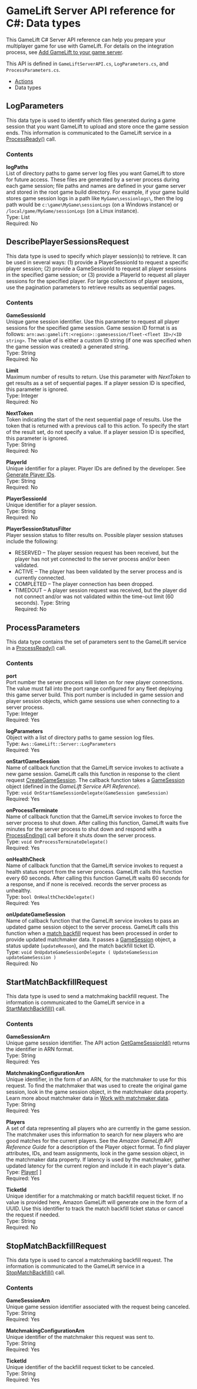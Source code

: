 # GameLift Server API reference for C\#: Data types<a name="integration-server-sdk-csharp-ref-datatypes"></a>

This GameLift C\# Server API reference can help you prepare your multiplayer game for use with GameLift\. For details on the integration process, see [Add GameLift to your game server](gamelift-sdk-server-api.md)\.

This API is defined in `GameLiftServerAPI.cs`, `LogParameters.cs`, and `ProcessParameters.cs`\.
+ [Actions](integration-server-sdk-csharp-ref-actions.md)
+ Data types

## LogParameters<a name="integration-server-sdk-csharp-ref-dataypes-log"></a>

This data type is used to identify which files generated during a game session that you want GameLift to upload and store once the game session ends\. This information is communicated to the GameLift service in a [ProcessReady\(\)](integration-server-sdk-csharp-ref-actions.md#integration-server-sdk-csharp-ref-processready) call\.

### Contents<a name="integration-server-sdk-csharp-ref-dataypes-log-contents"></a>

**logPaths**  
List of directory paths to game server log files you want GameLift to store for future access\. These files are generated by a server process during each game session; file paths and names are defined in your game server and stored in the root game build directory\. For example, if your game build stores game session logs in a path like `MyGame\sessionlogs\`, then the log path would be `c:\game\MyGame\sessionLogs` \(on a Windows instance\) or `/local/game/MyGame/sessionLogs` \(on a Linux instance\)\.   
Type: List<String>  
Required: No

## DescribePlayerSessionsRequest<a name="integration-server-sdk-csharp-ref-dataypes-playersessions"></a>

This data type is used to specify which player session\(s\) to retrieve\. It can be used in several ways: \(1\) provide a PlayerSessionId to request a specific player session; \(2\) provide a GameSessionId to request all player sessions in the specified game session; or \(3\) provide a PlayerId to request all player sessions for the specified player\. For large collections of player sessions, use the pagination parameters to retrieve results as sequential pages\.

### Contents<a name="integration-server-sdk-csharp-ref-dataypes-playersessions-contents"></a>

**GameSessionId**  
Unique game session identifier\. Use this parameter to request all player sessions for the specified game session\. Game session ID format is as follows: `arn:aws:gamelift:<region>::gamesession/fleet-<fleet ID>/<ID string>`\. The value of <ID string> is either a custom ID string \(if one was specified when the game session was created\) a generated string\.   
Type: String  
Required: No

**Limit**  
Maximum number of results to return\. Use this parameter with *NextToken* to get results as a set of sequential pages\. If a player session ID is specified, this parameter is ignored\.  
Type: Integer  
Required: No

**NextToken**  
Token indicating the start of the next sequential page of results\. Use the token that is returned with a previous call to this action\. To specify the start of the result set, do not specify a value\. If a player session ID is specified, this parameter is ignored\.  
Type: String  
Required: No

**PlayerId**  
Unique identifier for a player\. Player IDs are defined by the developer\. See [Generate Player IDs](player-sessions-player-identifiers.md)\.  
Type: String  
Required: No

**PlayerSessionId**  
Unique identifier for a player session\.  
Type: String  
Required: No

**PlayerSessionStatusFilter**  
Player session status to filter results on\. Possible player session statuses include the following:  
+ RESERVED – The player session request has been received, but the player has not yet connected to the server process and/or been validated\.
+ ACTIVE – The player has been validated by the server process and is currently connected\.
+ COMPLETED – The player connection has been dropped\.
+ TIMEDOUT – A player session request was received, but the player did not connect and/or was not validated within the time\-out limit \(60 seconds\)\.
Type: String  
Required: No

## ProcessParameters<a name="integration-server-sdk-csharp-ref-dataypes-process"></a>

This data type contains the set of parameters sent to the GameLift service in a [ProcessReady\(\)](integration-server-sdk-csharp-ref-actions.md#integration-server-sdk-csharp-ref-processready) call\.

### Contents<a name="integration-server-sdk-csharp-ref-dataypes-process-contents"></a>

**port**  
Port number the server process will listen on for new player connections\. The value must fall into the port range configured for any fleet deploying this game server build\. This port number is included in game session and player session objects, which game sessions use when connecting to a server process\.   
Type: Integer   
Required: Yes

**logParameters**  
Object with a list of directory paths to game session log files\.   
Type: `Aws::GameLift::Server::LogParameters`  
Required: Yes

**onStartGameSession**  
Name of callback function that the GameLift service invokes to activate a new game session\. GameLift calls this function in response to the client request [CreateGameSession](https://docs.aws.amazon.com/gamelift/latest/apireference/API_CreateGameSession.html)\. The callback function takes a [GameSession](https://docs.aws.amazon.com/gamelift/latest/apireference/API_GameSession.html) object \(defined in the *GameLift Service API Reference*\)\.   
Type: `void OnStartGameSessionDelegate(GameSession gameSession)`   
Required: Yes

**onProcessTerminate**  
Name of callback function that the GameLift service invokes to force the server process to shut down\. After calling this function, GameLift waits five minutes for the server process to shut down and respond with a [ProcessEnding\(\)](integration-server-sdk-csharp-ref-actions.md#integration-server-sdk-csharp-ref-processending) call before it shuts down the server process\.  
Type: `void OnProcessTerminateDelegate()`  
Required: Yes

**onHealthCheck**  
Name of callback function that the GameLift service invokes to request a health status report from the server process\. GameLift calls this function every 60 seconds\. After calling this function GameLift waits 60 seconds for a response, and if none is received\. records the server process as unhealthy\.  
Type: `bool OnHealthCheckDelegate()`  
Required: Yes

**onUpdateGameSession**  
Name of callback function that the GameLift service invokes to pass an updated game session object to the server process\. GameLift calls this function when a [match backfill](https://docs.aws.amazon.com/gamelift/latest/flexmatchguide/match-backfill.html) request has been processed in order to provide updated matchmaker data\. It passes a [GameSession](https://docs.aws.amazon.com/gamelift/latest/apireference/API_GameSession.html) object, a status update \(`updateReason`\), and the match backfill ticket ID\.   
Type: `void OnUpdateGameSessionDelegate ( UpdateGameSession updateGameSession )`  
Required: No

## StartMatchBackfillRequest<a name="integration-server-sdk-csharp-ref-dataypes-startmatchbackfillrequest"></a>

This data type is used to send a matchmaking backfill request\. The information is communicated to the GameLift service in a [StartMatchBackfill\(\)](integration-server-sdk-csharp-ref-actions.md#integration-server-sdk-csharp-ref-startmatchbackfill) call\.

### Contents<a name="integration-server-sdk-csharp-ref-dataypes-startbackfill-contents"></a>

**GameSessionArn**  
 Unique game session identifier\. The API action [GetGameSessionId\(\)](integration-server-sdk-csharp-ref-actions.md#integration-server-sdk-csharp-ref-getgamesessionid) returns the identifier in ARN format\.  
Type: String  
Required: Yes

**MatchmakingConfigurationArn**  
Unique identifier, in the form of an ARN, for the matchmaker to use for this request\. To find the matchmaker that was used to create the original game session, look in the game session object, in the matchmaker data property\. Learn more about matchmaker data in [ Work with matchmaker data](https://docs.aws.amazon.com/gamelift/latest/flexmatchguide/match-server.html#match-server-data.html)\.  
Type: String  
Required: Yes

**Players**  
A set of data representing all players who are currently in the game session\. The matchmaker uses this information to search for new players who are good matches for the current players\. See the *Amazon GameLift API Reference Guide* for a description of the Player object format\. To find player attributes, IDs, and team assignments, look in the game session object, in the matchmaker data property\. If latency is used by the matchmaker, gather updated latency for the current region and include it in each player's data\.   
Type: [Player](https://docs.aws.amazon.com/gamelift/latest/apireference/API_Player.html)\[ \]  
Required: Yes

**TicketId**  
Unique identifier for a matchmaking or match backfill request ticket\. If no value is provided here, Amazon GameLift will generate one in the form of a UUID\. Use this identifier to track the match backfill ticket status or cancel the request if needed\.   
Type: String  
Required: No

## StopMatchBackfillRequest<a name="integration-server-sdk-csharp-ref-dataypes-stopmatchbackfillrequest"></a>

This data type is used to cancel a matchmaking backfill request\. The information is communicated to the GameLift service in a [StopMatchBackfill\(\)](integration-server-sdk-csharp-ref-actions.md#integration-server-sdk-csharp-ref-stopmatchbackfill) call\.

### Contents<a name="integration-server-sdk-csharp-ref-dataypes-stopbackfill-contents"></a>

**GameSessionArn**  
Unique game session identifier associated with the request being canceled\.   
Type: String  
Required: Yes

**MatchmakingConfigurationArn**  
Unique identifier of the matchmaker this request was sent to\.   
Type: String  
Required: Yes

**TicketId**  
Unique identifier of the backfill request ticket to be canceled\.  
Type: String  
Required: Yes